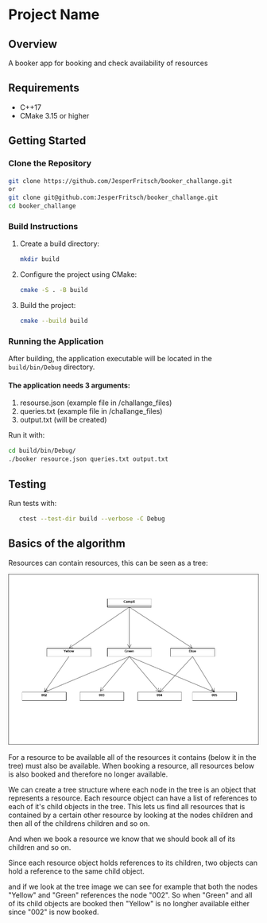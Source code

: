 # Project Name

## Overview
A booker app for booking and check availability of resources

## Requirements
- C++17
- CMake 3.15 or higher

## Getting Started

### Clone the Repository
```bash
git clone https://github.com/JesperFritsch/booker_challange.git
or
git clone git@github.com:JesperFritsch/booker_challange.git
cd booker_challange
```

### Build Instructions

1. Create a build directory:
   ```bash
   mkdir build
   ```

2. Configure the project using CMake:
   ```bash
   cmake -S . -B build
   ```

3. Build the project:
   ```bash
   cmake --build build
   ```

### Running the Application
After building, the application executable will be located in the `build/bin/Debug` directory.
#### The application needs 3 arguments:
1. resourse.json (example file in /challange_files)
2. queries.txt (example file in /challange_files)
3. output.txt (will be created)

Run it with:
```bash
cd build/bin/Debug/
./booker resource.json queries.txt output.txt
```

## Testing
Run tests with:
```bash
   ctest --test-dir build --verbose -C Debug
```


## Basics of the algorithm

Resources can contain resources, this can be seen as a tree:

![Alt Text](docs/Booker_tree.png)

For a resource to be available all of the resources it contains (below it in the tree) must also be available.
When booking a resource, all resources below is also booked and therefore no longer available.

We can create a tree structure where each node in the tree is an object that represents a resource.
Each resource object can have a list of references to each of it's child objects in the tree.
This lets us find all resources that is contained by a certain other resource by looking at the
nodes children and then all of the childrens children and so on.

And when we book a resource we know that we should book all of its children and so on.

Since each resource object holds references to its children, two objects can hold a reference to the
same child object.

and if we look at the tree image we can see for example that both the nodes "Yellow" and "Green" references the node "002".
So when "Green" and all of its child objects are booked then "Yellow" is no longher available either since "002" is now booked.


